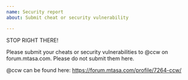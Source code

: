```yaml
---
name: Security report
about: Submit cheat or security vulnerability

---
```


STOP RIGHT THERE!

Please submit your cheats or security vulnerabilities to @ccw on forum.mtasa.com. Please do not submit them here.

@ccw can be found here: https://forum.mtasa.com/profile/7264-ccw/
